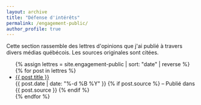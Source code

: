 ```yaml
---
layout: archive
title: "Défense d'intérêts"
permalink: /engagement-public/
author_profile: true
---
```

Cette section rassemble des lettres d'opinions que j'ai publié à travers divers médias québécois. Les sources originales sont citées.

  <ul class="lettres-list">
    {% assign lettres = site.engagement-public | sort: "date" | reverse %}
    {% for post in lettres %}
      <li class="lettre-item">
        <a href="{{ post.url | relative_url }}">{{ post.title }}</a>
        <div class="lettre-meta">
          <span class="date">{{ post.date | date: "%-d %B %Y" }}</span>
          {% if post.source %}
            <span class="source"> – Publié dans {{ post.source }}</span>
          {% endif %}
        </div>
      </li>
    {% endfor %}
  </ul>

